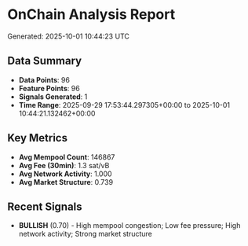 # OnChain Analysis Report
Generated: 2025-10-01 10:44:23 UTC

## Data Summary
- **Data Points**: 96
- **Feature Points**: 96
- **Signals Generated**: 1
- **Time Range**: 2025-09-29 17:53:44.297305+00:00 to 2025-10-01 10:44:21.132462+00:00

## Key Metrics
- **Avg Mempool Count**: 146867
- **Avg Fee (30min)**: 1.3 sat/vB
- **Avg Network Activity**: 1.000
- **Avg Market Structure**: 0.739

## Recent Signals
- **BULLISH** (0.70) - High mempool congestion; Low fee pressure; High network activity; Strong market structure
